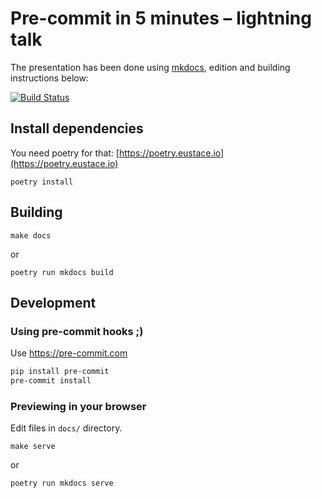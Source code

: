 # Pre-commit in 5 minutes – lightning talk

The presentation has been done using [mkdocs](https://mkdocs.org), edition and building instructions below:

[![Build Status](https://travis-ci.org/MichalMazurek/pre-commit-talk.mm-python.ninja.svg?branch=master)](https://travis-ci.org/MichalMazurek/pre-commit-talk.mm-python.ninja)

## Install dependencies

You need poetry for that: [https://poetry.eustace.io](https://poetry.eustace.io)

```
poetry install
```

## Building

```
make docs
```

or

```
poetry run mkdocs build
```

## Development

### Using pre-commit hooks ;)

Use https://pre-commit.com

```bash
pip install pre-commit
pre-commit install
```

### Previewing in your browser

Edit files in `docs/` directory.

```
make serve
```

or

```
poetry run mkdocs serve
```

